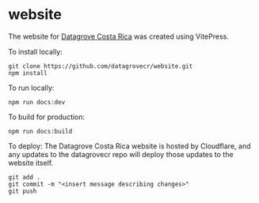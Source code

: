 # website
The website for [Datagrove Costa Rica](https://datagrovecr.com/) was created using VitePress.

To install locally:
```
git clone https://github.com/datagrovecr/website.git
npm install
```

To run locally:
```
npm run docs:dev
```

To build for production:
```
npm run docs:build
```

To deploy:
The Datagrove Costa Rica website is hosted by Cloudflare, and any updates to the datagrovecr repo will deploy those updates to the website itself.
```
git add .
git commit -m "<insert message describing changes>"
git push
```
